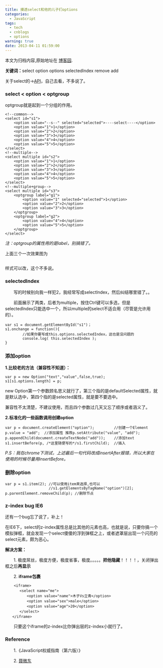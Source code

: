 ```yaml
---
title: 摸透select和他的儿子们options
categories:
  - JavaScript
tags:
  - tech
  - cnblogs
  - options
warning: true
date: 2013-04-11 01:59:00
---
```


<div class="history-article">本文为归档内容,原始地址在 <a href="http://www.cnblogs.com/hustskyking/archive/2013/04/11/options_add_and_remove.html" target="_blank">博客园</a>.</div>

<p><strong>关键词：</strong>select option options selectedIndex remove add</p>
<p>关于select的→<a href="http://www.w3.org/2003/01/dom2-javadoc/org/w3c/dom/html2/HTMLSelectElement.html" target="_blank">API</a>，自己去看，不多说了。</p>


<h3>select < option < optgroup</h3>
<p>optgroup就是起到一个分组的作用。</p>

```
<!--common-->
<select id="s1">
    <option value="--s--" selected="selected">----select----</option>
    <option value="1">1</option>
    <option value="2">2</option>
    <option value="3">3</option>
    <option value="4">4</option>
    <option value="5">5</option>
</select>
<!--multiple-->
<select multiple id="s2">
    <option value="1">1</option>
    <option value="2">2</option>
    <option value="3">3</option>
    <option value="4">4</option>
    <option value="5">5</option>
</select>
<!--multiple+group-->
<select multiple id="s3">
    <optgroup label="g1">
        <option value="1" selected="selected">1</option>
        <option value="2">2</option>
        <option value="3">3</option>
    </optgroup>
    <optgroup label="g2">
        <option value="4">4</option>
        <option value="5">5</option>
    </optgroup>
</select>

```

<p><em>注：optgroup的属性用的是label，别搞错了。</em></p>
<p>上面三个一次效果图为</p>
<p><img src="http://images.cnitblog.com/blog/387325/201304/11133800-b58b53b315564d8489ebd6795a915864.png" alt=""></p>
<p>样式可以改，这个不多说。</p>


<h3>selectedIndex</h3>
<p>　　写的时候别向我一样犯2，我经常写成selectIndex，然后纠结哪里错了。。</p>
<p>　　前面展示了两类，后者为multiple，按住Ctrl键可以多选，但是selectedIndex只能选中一个，所以multiple的select不适合用（尽管是允许用的）。</p>

```
var s1 = document.getElementById("s1")；
s1.onchange = function(){
        //如果你要写成this.options.selectedIndex，这也是没问题的  
        console.log( this.selectedIndex );
}

```



<h3>添加option</h3>
<p><strong>1.比较老的方法（兼容性不知道）：</strong></p>

```
var p = new Option("text","value",false,true);
s1[s1.options.length] = p;

```

<p>new Option第一个参数顾名思义就行了，第三个指的是defaultSelected属性，就是默认选中，第四个指的是selected属性，就是要不要选中。</p>
<p>兼容性不太清楚，不建议使用，而且四个参数过几天又忘了顺序或者涵义了。</p>
<p><strong>2.标准化的一些函数调用创建option</strong></p>

```
var p = document.createElement("option");         //创建一个Element
p.value = "add";  //添加属性 推荐p.setAttribute("value", "add");
p.appendChild(document.createTextNode("add"));    //添加text
s1.insertBefore(p, /*这里随便写的*/s1.firstChild);  //插入

```

<p><em>P.S：我在chrome下测试，上述最后一句代码改成insertAfter报错，所以大家在使用的时候尽量用insertBefore。</em></p>


<h3>删除option</h3>

```
var p = s1.item(2); //可以使用item来选择,也可以
                    //s1.getElementsByTagName("option")[2];
p.parentElement.removeChild(p); //删除节点

```



<h3>z-index bug IE6</h3>
<p>还有一个bug忘了说了，补上！</p>
<p>在IE6下，select的z-index属性总是比其他的元素也高，也就是说，只要你搞一个模拟弹框，就会发现一个select傻傻的浮到弹框之上，或者遮罩层出现一个闪亮的select元素，颇为恶心。</p>
<p><strong>解决方案：</strong></p>
<p>　　1. 极度屌丝，极度方便，极度省事，极度。。。。。<strong>把他隐藏</strong>！！！！，关闭弹出框之后<strong>再显示</strong></p>
<p>　　2. <strong>iframe包裹</strong></p>

```
    <iframe>
　　　　<select name="me">
　　　　　　<option value="name">木子Vs立青</option>
　　　　　　<option value="sex">male</option>
　　　　　　<option value="age">20</option>
　　　　</select>
　　</iframe>

```

<p>　　只要这个iframe的z-index比你弹出层的z-index小就行了。</p>


<h3>Reference</h3>
<p>　　1.《JavaScript权威指南（第六版）》</p>
<p>　　2.&nbsp;<a href="http://www.cnblogs.com/Darren_code/archive/2012/03/05/z-index.html#darren_7" target="_blank">聂微东</a></p>